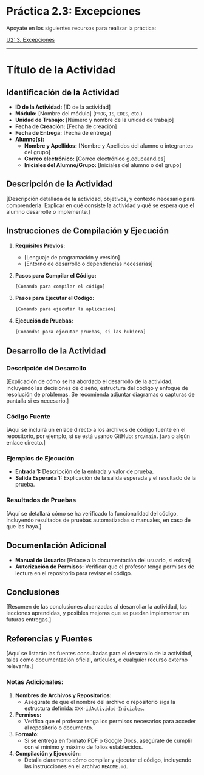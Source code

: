 # Práctica 2.3: Excepciones

Apoyate en los siguientes recursos para realizar la práctica:

[U2: 3. Excepciones](https://revilofe.github.io/section1/u02/practica/PROG-U2.-Practica003/)

---

# Título de la Actividad

## Identificación de la Actividad
- **ID de la Actividad:** [ID de la actividad]
- **Módulo:** [Nombre del módulo] (`PROG`, `IS`, `EDES`, etc.)
- **Unidad de Trabajo:** [Número y nombre de la unidad de trabajo]
- **Fecha de Creación:** [Fecha de creación]
- **Fecha de Entrega:** [Fecha de entrega]
- **Alumno(s):** 
  - **Nombre y Apellidos:** [Nombre y Apellidos del alumno o integrantes del grupo]
  - **Correo electrónico:** [Correo electrónico g.educaand.es]
  - **Iniciales del Alumno/Grupo:** [Iniciales del alumno o del grupo]

## Descripción de la Actividad
[Descripción detallada de la actividad, objetivos, y contexto necesario para comprenderla. Explicar en qué consiste la actividad y qué se espera que el alumno desarrolle o implemente.]

## Instrucciones de Compilación y Ejecución
1. **Requisitos Previos:**
   - [Lenguaje de programación y versión]
   - [Entorno de desarrollo o dependencias necesarias]

2. **Pasos para Compilar el Código:**
   ```bash
   [Comando para compilar el código]
   ```

3. **Pasos para Ejecutar el Código:**
   ```bash
   [Comando para ejecutar la aplicación]
   ```

4. **Ejecución de Pruebas:**
   ```bash
   [Comandos para ejecutar pruebas, si las hubiera]
   ```

## Desarrollo de la Actividad
### Descripción del Desarrollo
[Explicación de cómo se ha abordado el desarrollo de la actividad, incluyendo las decisiones de diseño, estructura del código y enfoque de resolución de problemas. Se recomienda adjuntar diagramas o capturas de pantalla si es necesario.]

### Código Fuente
[Aquí se incluirá un enlace directo a los archivos de código fuente en el repositorio, por ejemplo, si se está usando GitHub: `src/main.java` o algún enlace directo.]

### Ejemplos de Ejecución
- **Entrada 1:** Descripción de la entrada y valor de prueba.
- **Salida Esperada 1:** Explicación de la salida esperada y el resultado de la prueba.

### Resultados de Pruebas
[Aquí se detallará cómo se ha verificado la funcionalidad del código, incluyendo resultados de pruebas automatizadas o manuales, en caso de que las haya.]

## Documentación Adicional
- **Manual de Usuario:** [Enlace a la documentación del usuario, si existe]
- **Autorización de Permisos:** Verificar que el profesor tenga permisos de lectura en el repositorio para revisar el código.

## Conclusiones
[Resumen de las conclusiones alcanzadas al desarrollar la actividad, las lecciones aprendidas, y posibles mejoras que se puedan implementar en futuras entregas.]

## Referencias y Fuentes
[Aquí se listarán las fuentes consultadas para el desarrollo de la actividad, tales como documentación oficial, artículos, o cualquier recurso externo relevante.]

### Notas Adicionales:
1. **Nombres de Archivos y Repositorios:**
   - Asegúrate de que el nombre del archivo o repositorio siga la estructura definida: `XXX-idActividad-Iniciales`.
2. **Permisos:**
   - Verifica que el profesor tenga los permisos necesarios para acceder al repositorio o documento.
3. **Formato:**
   - Si se entrega en formato PDF o Google Docs, asegúrate de cumplir con el mínimo y máximo de folios establecidos.
4. **Compilación y Ejecución:**
   - Detalla claramente cómo compilar y ejecutar el código, incluyendo las instrucciones en el archivo `README.md`.

